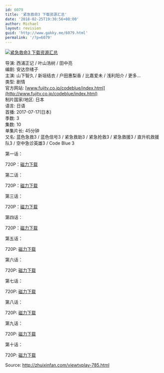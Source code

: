 ```yaml
---
id: 6079
title: '紧急救命3 下载资源汇总'
date: '2018-02-25T19:30:56+08:00'
author: Michael
layout: revision
guid: 'http://www.gakky.me/6079.html'
permalink: '/?p=6079'
---
```


[![紧急救命3 下载资源汇总](http://www.yui-aragaki.org/wp-content/uploads/2017/08/mainvisual_02.jpg)](http://www.yui-aragaki.org/wp-content/uploads/2017/08/mainvisual_02.jpg)

<span class="pl">导演</span>: <span class="attrs">西浦正记 / 叶山浩树 / 田中亮</span>  
<span class="pl">编剧</span>: <span class="attrs">安达奈绪子</span>  
<span class="actor"><span class="pl">主演</span>: <span class="attrs">山下智久 / 新垣结衣 / 户田惠梨香 / 比嘉爱未 / 浅利阳介 / <a class="more-actor" title="更多主演">更多…</a></span></span>  
<span class="pl">类型:</span> 剧情  
<span class="pl">官方网站:</span> [www.fujitv.co.jp/codeblue/index.html](http://www.fujitv.co.jp/codeblue/index.html)  
<span class="pl">制片国家/地区:</span> 日本  
<span class="pl">语言:</span> 日语  
<span class="pl">首播:</span> 2017-07-17(日本)  
<span class="pl">季数:</span> 3  
<span class="pl">集数:</span> 10  
<span class="pl">单集片长:</span> 45分钟  
<span class="pl">又名:</span> 蓝色急救3 / 蓝色信号3 / 紧急救助3 / 紧急抢救3 / 紧急救援3 / 直升机救援队3 / 空中急诊英雄3 / Code Blue 3

第一话：

720P：[磁力下载](magnet:?xt=urn:btih:2a995ef8de3e5dc11b0c350dff1a6ab7359fe0c7&tr=http://tracker.openbittorrent.com/announce&tr=udp://tracker.openbittorrent.com:80/announce&tr=udp://tr.cili001.com:6666/announce&tr=http://tracker.publicbt.com/announce&tr=udp://open.demonii.com:1337&tr=udp://tracker.opentrackr.org:1337/announce&tr=http://tr.cili001.com:6666/announce)

第二话：

720P：[磁力下载](magnet:?xt=urn:btih:489bf0962aeafaf657f30a07193fc037e7441b54&tr=udp://9.rarbg.to:2710/announce&tr=udp://9.rarbg.me:2710/announce&tr=http://tr.cili001.com:8070/announce&tr=http://tracker.trackerfix.com:80/announce&tr=udp://open.demonii.com:1337&tr=udp://tracker.opentrackr.org:1337/announce&tr=udp://p4p.arenabg.com:1337&tr=wss://tracker.openwebtorrent.com&tr=wss://tracker.btorrent.xyz&tr=wss://tracker.fastcast.nz)

第三话：

720P：[磁力下载](magnet:?xt=urn:btih:4f1102dd3737965b0a163c7a8827f0bf48d1dd09&tr=udp://9.rarbg.to:2710/announce&tr=udp://9.rarbg.me:2710/announce&tr=http://tr.cili001.com:8070/announce&tr=http://tracker.trackerfix.com:80/announce&tr=udp://open.demonii.com:1337&tr=udp://tracker.opentrackr.org:1337/announce&tr=udp://p4p.arenabg.com:1337&tr=wss://tracker.openwebtorrent.com&tr=wss://tracker.btorrent.xyz&tr=wss://tracker.fastcast.nz)

第四话：

720P：[磁力下载](magnet:?xt=urn:btih:9f4a8b30d4beb7246b832dee090d5bae0aed9eff&tr=udp://9.rarbg.to:2710/announce&tr=udp://9.rarbg.me:2710/announce&tr=http://tr.cili001.com:8070/announce&tr=http://tracker.trackerfix.com:80/announce&tr=udp://open.demonii.com:1337&tr=udp://tracker.opentrackr.org:1337/announce&tr=udp://p4p.arenabg.com:1337&tr=wss://tracker.openwebtorrent.com&tr=wss://tracker.btorrent.xyz&tr=wss://tracker.fastcast.nz)

第五话：

720P: [磁力下载](ed2k://|file|Code%20Blue%20-%E6%80%A5%E6%95%91%E7%9B%B4%E5%8D%87%E6%9C%BA-.Code.Blue.Doctor.Heli.Kinkyu.Kyumei.S03E05.Chi_Jap.HDTVrip.1280X720-ZhuixinFan.mp4|725926387|f98fdb226e21d9736ee128f22bb483b4|h=32fsvpp3cfnk6qrrbc4yblgqic2hlrsp|/)

第六话：

720P: [磁力下载](<ed2k://|file|Code Blue -急救直升机-.Code.Blue.Doctor.Heli.Kinkyu.Kyumei.S03E06.Chi_Jap.HDTVrip.1280X720-ZhuixinFan.mp4|585582922|f2407a5b2706d567d00b80e09f8bda0a|h=hm2dmz6rmhyfctomgx476frtl7ws7kfm|/>)

第七话：

720P: [磁力下载](<ed2k://|file|Code Blue -急救直升机-.Code.Blue.Doctor.Heli.Kinkyu.Kyumei.S03E07.Chi_Jap.HDTVrip.1280X720-ZhuixinFan.mp4|585823638|9911e3d82aae383ac1085300ea0eb493|h=x3jzyslpdmghjavbikewop5dg3u4fdvi|/>)

第八话：

720P: [磁力下载](<ed2k://|file|Code Blue -急救直升机-.Code.Blue.Doctor.Heli.Kinkyu.Kyumei.S03E08.Chi_Jap.HDTVrip.1280X720-ZhuixinFan.mp4|585735524|1b662707130051b3327790bf4f72ae01|h=udvsis2itu3of73v5bl7kp5euiz3dvi7|/>)

第九话：

720P: [磁力下载](<ed2k://|file|Code Blue -急救直升机-.Code.Blue.Doctor.Heli.Kinkyu.Kyumei.S03E09.Chi_Jap.HDTVrip.1280X720-ZhuixinFan.mp4|722866378|9e54594762f13d372fc89e8cfdc8b80f|h=5c3pb4yzdi7lyo4iconslt3mhmzlqnnz|/>)

第十话：

720P: [磁力下载](<ed2k://|file|Code Blue -急救直升机-.Code.Blue.Doctor.Heli.Kinkyu.Kyumei.S03E10.Final.Chi_Jap.HDTVrip.1280X720-ZhuixinFan.mp4|885368691|d3fcb9b66ec58bf58312d06d55766fba|h=tazhuqszu5x2ma2gqi3b23u4n5eafjzz|/>)

Source: <http://zhuixinfan.com/viewtvplay-785.html>

<audio controls="controls" style="display: none;"></audio>

<audio controls="controls" style="display: none;"></audio>
